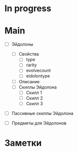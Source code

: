 # In progress






# Main
- [ ] Эйдолоны
	- [ ] Свойства
		- [ ] type
		- [ ] rarity
		- [ ] evolvecount
		- [ ] eidolontype
	- [ ] Описание
	- [ ] Скиллы Эйдолона
		- [ ] Скилл 1
		- [ ] Скилл 2
		- [ ] Скилл 3 
- [ ] Пассивные скиллы Эйдолона
- [ ] Предметы для Эйдолонов


# Заметки